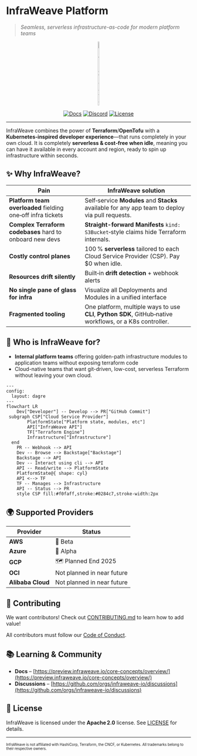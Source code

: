 # InfraWeave Platform

> *Seamless, serverless infrastructure-as-code for modern platform teams*

<div style="display: flex; align-items: center; justify-content: center; gap: 10px;" align="center">
    <a href="https://preview.infraweave.io" target="_blank">
        <img width="20%" src="https://preview.infraweave.io/img/infrabridge-logo.png" alt="InfraWeave">
    </a>
</div>

<p align="center">
  <a href="https://preview.infraweave.io/core-concepts/overview/"><img alt="Docs" src="https://img.shields.io/badge/docs-online-blue"></a>
  <a href="https://discord.gg/NWNE8ZXaRq"><img src="https://img.shields.io/discord/1332995139567878246?label=discord&style=flat-square&color=5a66f6" alt="Discord"></a>
  <a href="LICENSE"><img alt="License" src="https://img.shields.io/badge/license-Apache%202.0-blue"></a>
</p>

---

InfraWeave combines the power of **Terraform**/**OpenTofu** with a **Kubernetes‑inspired developer experience**—that runs completely in your own cloud. It is completely **serverless & cost‑free when idle**, meaning you can have it available in every account and region, ready to spin up infrastructure within seconds.

## ✨ Why InfraWeave?

| Pain                                                        | InfraWeave solution                                                                              |
| ----------------------------------------------------------- | ------------------------------------------------------------------------------------------------ |
| **Platform team overloaded** fielding one‑off infra tickets | Self‑service **Modules** and **Stacks** available for any app team to deploy via pull requests.   |
| **Complex Terraform codebases** hard to onboard new devs    | **Straight-forward Manifests** `kind: S3Bucket`‑style claims hide Terraform internals.        |
| **Costly control planes**                                   | 100 % **serverless** tailored to each Cloud Service Provider (CSP). Pay \$0 when idle.                   |
| **Resources drift silently**                              | Built‑in **drift detection** + webhook alerts                            |
| **No single pane of glass for infra**                              | Visualize all Deployments and Modules in a unified interface                            |
| **Fragmented tooling**                                      | One platform, multiple ways to use **CLI**, **Python SDK**, GitHub‑native workflows, or a K8s controller. |

## 👤 Who is InfraWeave for?
* **Internal platform teams** offering golden-path infrastructure modules to application teams without exposing terraform code
* Cloud-native teams that want git-driven, low-cost, serverless Terraform without leaving your own cloud.

```mermaid
---
config:
  layout: dagre
---
flowchart LR
    Dev["Developer"] -- Develop --> PR["GitHub Commit"]
 subgraph CSP["Cloud Service Provider"]
        PlatformState["Platform state, modules, etc"]
        API["InfraWeave API"]
        TF["Terraform Engine"]
        Infrastructure["Infrastructure"]
  end
    PR -- Webhook --> API
    Dev -- Browse --> Backstage["Backstage"]
    Backstage --> API
    Dev -- Interact using cli --> API
    API -- Read/write --> PlatformState
    PlatformState@{ shape: cyl}
    API <--> TF
    TF -- Manages --> Infrastructure
    API -- Status --> PR
    style CSP fill:#f0faff,stroke:#0284c7,stroke-width:2px
```

## 🌍 Supported Providers

| Provider          | Status              |
| ----------------- | ------------------- |
| **AWS**           | 🧪 Beta             |
| **Azure**         | 🚧 Alpha            |
| **GCP**           | 🗺️ Planned End 2025 |
| **OCI**           | Not planned in near future |
| **Alibaba Cloud** | Not planned in near future |

## 🤝 Contributing

We want contributors! Check out [CONTRIBUTING.md](https://github.com/infraweave-io/infraweave/blob/main/CONTRIBUTING.md) to learn how to add value!

All contributors must follow our [Code of Conduct](https://github.com/infraweave-io/infraweave/blob/main/CODE_OF_CONDUCT).

## 📚 Learning & Community

* **Docs** – [https://preview.infraweave.io/core-concepts/overview/](https://preview.infraweave.io/core-concepts/overview/)
* **Discussions** – [https://github.com/orgs/infraweave-io/discussions](https://github.com/orgs/infraweave-io/discussions)

## 🪪 License

InfraWeave is licensed under the **Apache 2.0** license. See [LICENSE](LICENSE) for details.

---

<sub><sup>InfraWeave is not affiliated with HashiCorp, Terraform, the CNCF, or Kubernetes. All trademarks belong to their respective owners.</sup></sub>
